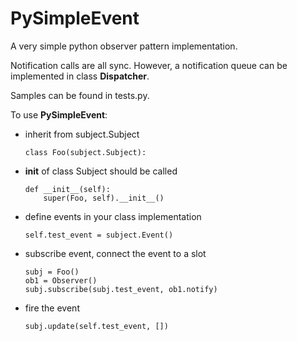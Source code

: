 # PySimpleEvent

A very simple python observer pattern implementation.

Notification calls are all sync.
However, a notification queue can be implemented in class __Dispatcher__.

Samples can be found in tests.py.

To use __PySimpleEvent__:

* inherit from subject.Subject
    ```
    class Foo(subject.Subject):
* __init__ of class Subject should be called
    ```
    def __init__(self):
        super(Foo, self).__init__()
    
* define events in your class implementation
    ```
    self.test_event = subject.Event()
* subscribe event, connect the event to a slot
    ```
    subj = Foo()
    ob1 = Observer()
    subj.subscribe(subj.test_event, ob1.notify)
* fire the event
    ```
    subj.update(self.test_event, [])